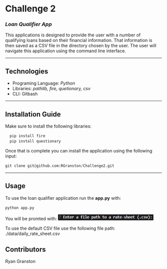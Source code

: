 # Challenge 2
### *Loan Qualifier App*

This applications is designed to provide the user with a number of qualifying loans based on their financial information.  That information is then saved as a CSV file in the directory chosen by the user.  The user will navigate this application using the command line interface.

---

## Technologies

* Programing Language: *Python*
* Libraries: *pathlib, fire, quetionary, csv*
* CLI: Gitbash

---

## Installation Guide
Make sure to install the following libraries:
```python
  pip install fire
  pip install questionary
```
Once that is complete you can install the application using the following input:
```python
git clone git@github.com:RGranston/Challenge2.git
```

---

## Usage

To use the loan qualifier application run the **app.py** with:

```python
python app.py
```
You will be promted with:
![Image showing first input](/images/input1.png)

To use the default CSV file use the following file path: ./data/daily_rate_sheet.csv

## Contributors

Ryan Granston